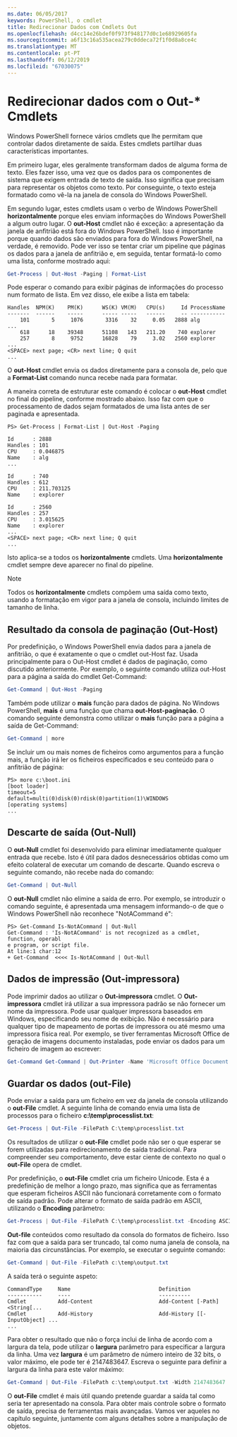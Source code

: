 ```yaml
---
ms.date: 06/05/2017
keywords: PowerShell, o cmdlet
title: Redirecionar Dados com Cmdlets Out
ms.openlocfilehash: d4cc14e26bdef0f973f948177d0c1e68929605fa
ms.sourcegitcommit: a6f13c16a535acea279c0ddeca72f1f0d8a8ce4c
ms.translationtype: MT
ms.contentlocale: pt-PT
ms.lasthandoff: 06/12/2019
ms.locfileid: "67030075"
---
```

# <a name="redirecting-data-with-out--cmdlets"></a>Redirecionar dados com o Out-* Cmdlets

Windows PowerShell fornece vários cmdlets que lhe permitam que controlar dados diretamente de saída. Estes cmdlets partilhar duas características importantes.

Em primeiro lugar, eles geralmente transformam dados de alguma forma de texto. Eles fazer isso, uma vez que os dados para os componentes de sistema que exigem entrada de texto de saída. Isso significa que precisam para representar os objetos como texto. Por conseguinte, o texto esteja formatado como vê-la na janela de consola do Windows PowerShell.

Em segundo lugar, estes cmdlets usam o verbo de Windows PowerShell **horizontalmente** porque eles enviam informações do Windows PowerShell a algum outro lugar. O **out-Host** cmdlet não é exceção: a apresentação da janela de anfitrião está fora do Windows PowerShell. Isso é importante porque quando dados são enviados para fora do Windows PowerShell, na verdade, é removido. Pode ver isso se tentar criar um pipeline que páginas os dados para a janela de anfitrião e, em seguida, tentar formatá-lo como uma lista, conforme mostrado aqui:

```powershell
Get-Process | Out-Host -Paging | Format-List
```

Pode esperar o comando para exibir páginas de informações do processo num formato de lista. Em vez disso, ele exibe a lista em tabela:

```output
Handles  NPM(K)    PM(K)      WS(K) VM(M)   CPU(s)     Id ProcessName
-------  ------    -----      ----- -----   ------     -- -----------
    101       5     1076       3316    32     0.05   2888 alg
...
    618      18    39348      51108   143   211.20    740 explorer
    257       8     9752      16828    79     3.02   2560 explorer
...
<SPACE> next page; <CR> next line; Q quit
...
```

O **out-Host** cmdlet envia os dados diretamente para a consola de, pelo que a **Format-List** comando nunca recebe nada para formatar.

A maneira correta de estruturar este comando é colocar o **out-Host** cmdlet no final do pipeline, conforme mostrado abaixo. Isso faz com que o processamento de dados sejam formatados de uma lista antes de ser paginada e apresentada.

```
PS> Get-Process | Format-List | Out-Host -Paging

Id      : 2888
Handles : 101
CPU     : 0.046875
Name    : alg
...

Id      : 740
Handles : 612
CPU     : 211.703125
Name    : explorer

Id      : 2560
Handles : 257
CPU     : 3.015625
Name    : explorer
...
<SPACE> next page; <CR> next line; Q quit
...
```

Isto aplica-se a todos os **horizontalmente** cmdlets. Uma **horizontalmente** cmdlet sempre deve aparecer no final do pipeline.

> [!NOTE]
> Todos os **horizontalmente** cmdlets compõem uma saída como texto, usando a formatação em vigor para a janela de consola, incluindo limites de tamanho de linha.

## <a name="paging-console-output-out-host"></a>Resultado da consola de paginação (Out-Host)

Por predefinição, o Windows PowerShell envia dados para a janela de anfitrião, o que é exatamente o que o cmdlet out-Host faz. Usada principalmente para o Out-Host cmdlet é dados de paginação, como discutido anteriormente. Por exemplo, o seguinte comando utiliza out-Host para a página a saída do cmdlet Get-Command:

```powershell
Get-Command | Out-Host -Paging
```

Também pode utilizar o **mais** função para dados de página. No Windows PowerShell, **mais** é uma função que chama **out-Host-paginação**. O comando seguinte demonstra como utilizar o **mais** função para a página a saída de Get-Command:

```powershell
Get-Command | more
```

Se incluir um ou mais nomes de ficheiros como argumentos para a função mais, a função irá ler os ficheiros especificados e seu conteúdo para o anfitrião de página:

```
PS> more c:\boot.ini
[boot loader]
timeout=5
default=multi(0)disk(0)rdisk(0)partition(1)\WINDOWS
[operating systems]
...
```

## <a name="discarding-output-out-null"></a>Descarte de saída (Out-Null)

O **out-Null** cmdlet foi desenvolvido para eliminar imediatamente qualquer entrada que recebe. Isto é útil para dados desnecessários obtidas como um efeito colateral de executar um comando de descarte. Quando escreva o seguinte comando, não recebe nada do comando:

```powershell
Get-Command | Out-Null
```

O **out-Null** cmdlet não elimine a saída de erro. Por exemplo, se introduzir o comando seguinte, é apresentada uma mensagem informando-o de que o Windows PowerShell não reconhece "NotACommand é":

```
PS> Get-Command Is-NotACommand | Out-Null
Get-Command : 'Is-NotACommand' is not recognized as a cmdlet, function, operabl
e program, or script file.
At line:1 char:12
+ Get-Command  <<<< Is-NotACommand | Out-Null
```

## <a name="printing-data-out-printer"></a>Dados de impressão (Out-impressora)

Pode imprimir dados ao utilizar o **Out-impressora** cmdlet. O **Out-impressora** cmdlet irá utilizar a sua impressora padrão se não fornecer um nome da impressora. Pode usar qualquer impressora baseados em Windows, especificando seu nome de exibição. Não é necessário para qualquer tipo de mapeamento de portas de impressora ou até mesmo uma impressora física real. Por exemplo, se tiver ferramentas Microsoft Office de geração de imagens documento instaladas, pode enviar os dados para um ficheiro de imagem ao escrever:

```powershell
Get-Command Get-Command | Out-Printer -Name 'Microsoft Office Document Image Writer'
```

## <a name="saving-data-out-file"></a>Guardar os dados (out-File)

Pode enviar a saída para um ficheiro em vez da janela de consola utilizando o **out-File** cmdlet. A seguinte linha de comando envia uma lista de processos para o ficheiro **c:\\temp\\processlist.txt**:

```powershell
Get-Process | Out-File -FilePath C:\temp\processlist.txt
```

Os resultados de utilizar o **out-File** cmdlet pode não ser o que esperar se forem utilizadas para redirecionamento de saída tradicional. Para compreender seu comportamento, deve estar ciente de contexto no qual o **out-File** opera de cmdlet.

Por predefinição, o **out-File** cmdlet cria um ficheiro Unicode. Esta é a predefinição de melhor a longo prazo, mas significa que as ferramentas que esperam ficheiros ASCII não funcionará corretamente com o formato de saída padrão. Pode alterar o formato de saída padrão em ASCII, utilizando o **Encoding** parâmetro:

```powershell
Get-Process | Out-File -FilePath C:\temp\processlist.txt -Encoding ASCII
```

**Out-file** conteúdos como resultado da consola do formatos de ficheiro. Isso faz com que a saída para ser truncado, tal como numa janela de consola, na maioria das circunstâncias. Por exemplo, se executar o seguinte comando:

```powershell
Get-Command | Out-File -FilePath c:\temp\output.txt
```

A saída terá o seguinte aspeto:

```output
CommandType     Name                            Definition
-----------     ----                            ----------
Cmdlet          Add-Content                     Add-Content [-Path] <String[...
Cmdlet          Add-History                     Add-History [[-InputObject] ...
...
```

Para obter o resultado que não o força inclui de linha de acordo com a largura da tela, pode utilizar o **largura** parâmetro para especificar a largura da linha. Uma vez **largura** é um parâmetro de número inteiro de 32 bits, o valor máximo, ele pode ter é 2147483647. Escreva o seguinte para definir a largura da linha para este valor máximo:

```powershell
Get-Command | Out-File -FilePath c:\temp\output.txt -Width 2147483647
```

O **out-File** cmdlet é mais útil quando pretende guardar a saída tal como seria ter apresentado na consola. Para obter mais controle sobre o formato de saída, precisa de ferramentas mais avançadas. Vamos ver aqueles no capítulo seguinte, juntamente com alguns detalhes sobre a manipulação de objetos.
